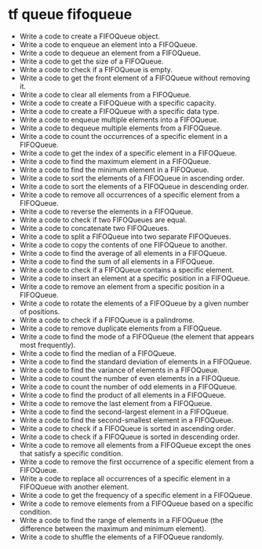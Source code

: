 # tf queue fifoqueue

- Write a code to create a FIFOQueue object.
- Write a code to enqueue an element into a FIFOQueue.
- Write a code to dequeue an element from a FIFOQueue.
- Write a code to get the size of a FIFOQueue.
- Write a code to check if a FIFOQueue is empty.
- Write a code to get the front element of a FIFOQueue without removing it.
- Write a code to clear all elements from a FIFOQueue.
- Write a code to create a FIFOQueue with a specific capacity.
- Write a code to create a FIFOQueue with a specific data type.
- Write a code to enqueue multiple elements into a FIFOQueue.
- Write a code to dequeue multiple elements from a FIFOQueue.
- Write a code to count the occurrences of a specific element in a FIFOQueue.
- Write a code to get the index of a specific element in a FIFOQueue.
- Write a code to find the maximum element in a FIFOQueue.
- Write a code to find the minimum element in a FIFOQueue.
- Write a code to sort the elements of a FIFOQueue in ascending order.
- Write a code to sort the elements of a FIFOQueue in descending order.
- Write a code to remove all occurrences of a specific element from a FIFOQueue.
- Write a code to reverse the elements in a FIFOQueue.
- Write a code to check if two FIFOQueues are equal.
- Write a code to concatenate two FIFOQueues.
- Write a code to split a FIFOQueue into two separate FIFOQueues.
- Write a code to copy the contents of one FIFOQueue to another.
- Write a code to find the average of all elements in a FIFOQueue.
- Write a code to find the sum of all elements in a FIFOQueue.
- Write a code to check if a FIFOQueue contains a specific element.
- Write a code to insert an element at a specific position in a FIFOQueue.
- Write a code to remove an element from a specific position in a FIFOQueue.
- Write a code to rotate the elements of a FIFOQueue by a given number of positions.
- Write a code to check if a FIFOQueue is a palindrome.
- Write a code to remove duplicate elements from a FIFOQueue.
- Write a code to find the mode of a FIFOQueue (the element that appears most frequently).
- Write a code to find the median of a FIFOQueue.
- Write a code to find the standard deviation of elements in a FIFOQueue.
- Write a code to find the variance of elements in a FIFOQueue.
- Write a code to count the number of even elements in a FIFOQueue.
- Write a code to count the number of odd elements in a FIFOQueue.
- Write a code to find the product of all elements in a FIFOQueue.
- Write a code to remove the last element from a FIFOQueue.
- Write a code to find the second-largest element in a FIFOQueue.
- Write a code to find the second-smallest element in a FIFOQueue.
- Write a code to check if a FIFOQueue is sorted in ascending order.
- Write a code to check if a FIFOQueue is sorted in descending order.
- Write a code to remove all elements from a FIFOQueue except the ones that satisfy a specific condition.
- Write a code to remove the first occurrence of a specific element from a FIFOQueue.
- Write a code to replace all occurrences of a specific element in a FIFOQueue with another element.
- Write a code to get the frequency of a specific element in a FIFOQueue.
- Write a code to remove elements from a FIFOQueue based on a specific condition.
- Write a code to find the range of elements in a FIFOQueue (the difference between the maximum and minimum element).
- Write a code to shuffle the elements of a FIFOQueue randomly.